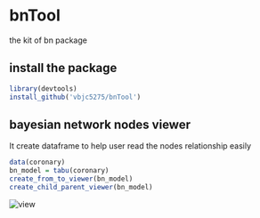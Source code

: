 # bnTool

the kit of bn package

## install the package 

```R
library(devtools)
install_github('vbjc5275/bnTool')
```

## bayesian network nodes viewer 

It create dataframe to help user read the nodes relationship easily

```R
data(coronary)
bn_model = tabu(coronary)
create_from_to_viewer(bn_model)
create_child_parent_viewer(bn_model)
```

![view](https://github.com/vbjc5275/bnTool/blob/main/image/view.png)







